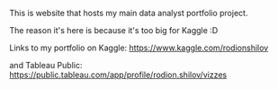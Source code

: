 This is website that hosts my main data analyst portfolio project.

The reason it's here is because it's too big for Kaggle :D

Links to my portfolio on Kaggle: https://www.kaggle.com/rodionshilov

and Tableau Public: https://public.tableau.com/app/profile/rodion.shilov/vizzes
